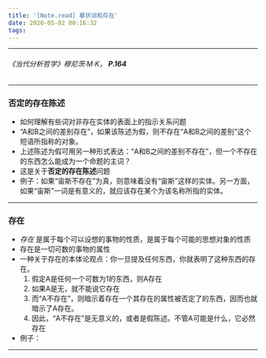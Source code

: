 ```yaml
---
title: '[Note.read] 摹状词和存在'
date: 2020-05-02 00:16:32
tags:
---
```


---

###### 《当代分析哲学》穆尼茨·M·K，  **P.164**

--------

### 否定的存在陈述
* 如何理解有些词对非存在实体的表面上的指示关系问题
* “A和B之间的差别存在”，如果该陈述为假，则不存在“A和B之间的差别”这个短语所指称的对象。
* 上述陈述为假可用另一种形式表达：“A和B之间的差别不存在”，但一个不存在的东西怎么能成为一个命题的主词？
* 这是关于**否定的存在陈述**问题
* 例子：如果“宙斯不存在”为真，则意味着没有“宙斯”这样的实体。另一方面，如果“宙斯”一词是有意义的，就应该存在某个为该名称所指的实体。

--------

### 存在
* _存在_ 是属于每个可以设想的事物的性质，是属于每个可能的思想对象的性质
* 存在是一切可数的事物的属性
* 一种关于存在的本体论观点：你一旦提及任何东西，你就表明了这种东西的存在。
    1. 假定A是任何一个可数为1的东西，则A存在
    2. 如果A是无，就不能说它存在
    3. 而“A不存在”，则暗示着存在一个其存在的属性被否定了的东西，因而也就暗示了A存在。
    4. 因此，“A不存在”是无意义的，或者是假陈述。不管A可能是什么，它必然存在
* 例子：

------


